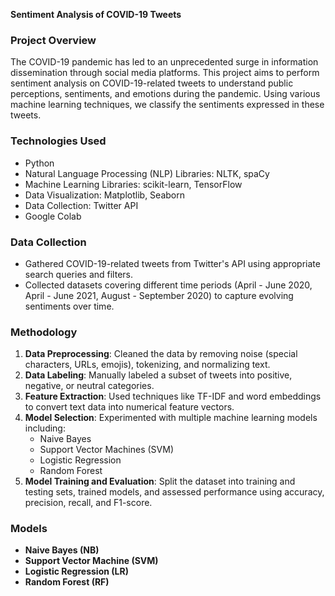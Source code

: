 **Sentiment Analysis of COVID-19 Tweets**

### Project Overview
The COVID-19 pandemic has led to an unprecedented surge in information dissemination through social media platforms. This project aims to perform sentiment analysis on COVID-19-related tweets to understand public perceptions, sentiments, and emotions during the pandemic. Using various machine learning techniques, we classify the sentiments expressed in these tweets.

### Technologies Used
- Python
- Natural Language Processing (NLP) Libraries: NLTK, spaCy
- Machine Learning Libraries: scikit-learn, TensorFlow
- Data Visualization: Matplotlib, Seaborn
- Data Collection: Twitter API
- Google Colab

### Data Collection
- Gathered COVID-19-related tweets from Twitter's API using appropriate search queries and filters.
- Collected datasets covering different time periods (April - June 2020, April - June 2021, August - September 2020) to capture evolving sentiments over time.

### Methodology
1. **Data Preprocessing**: Cleaned the data by removing noise (special characters, URLs, emojis), tokenizing, and normalizing text.
2. **Data Labeling**: Manually labeled a subset of tweets into positive, negative, or neutral categories.
3. **Feature Extraction**: Used techniques like TF-IDF and word embeddings to convert text data into numerical feature vectors.
4. **Model Selection**: Experimented with multiple machine learning models including:
   - Naive Bayes
   - Support Vector Machines (SVM)
   - Logistic Regression
   - Random Forest
5. **Model Training and Evaluation**: Split the dataset into training and testing sets, trained models, and assessed performance using accuracy, precision, recall, and F1-score.

### Models
- **Naive Bayes (NB)**
- **Support Vector Machine (SVM)**
- **Logistic Regression (LR)**
- **Random Forest (RF)**
